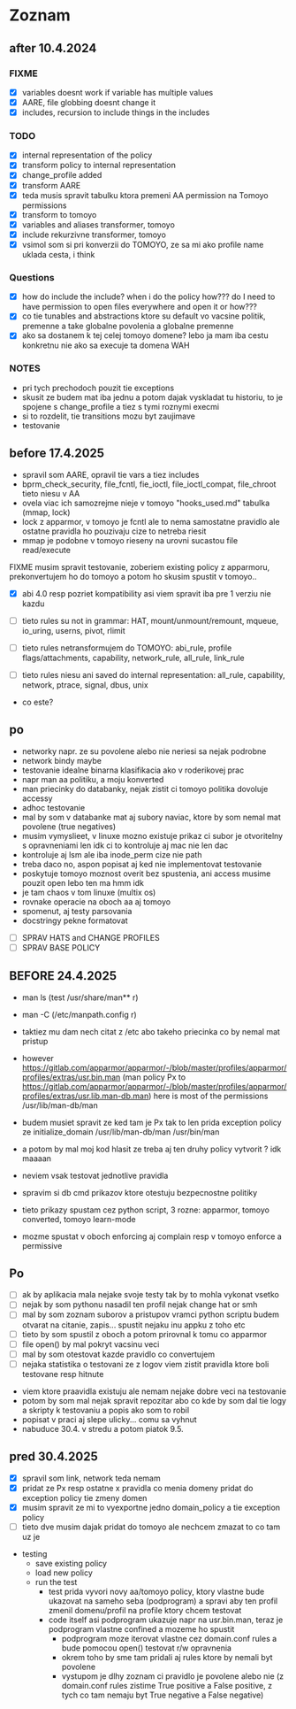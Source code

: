 # Zoznam

## after 10.4.2024

### FIXME

- [x] variables doesnt work if variable has multiple values
- [x] AARE, file globbing doesnt change it
- [x] includes, recursion to include things in the includes

### TODO

- [x] internal representation of the policy
- [x] transform policy to internal representation
- [x] change_profile added
- [x] transform AARE
- [x] teda musis spravit tabulku ktora premeni AA permission na Tomoyo permissions
- [x] transform to tomoyo
- [x] variables and aliases transformer, tomoyo
- [x] include rekurzivne transformer, tomoyo
- [x] vsimol som si pri konverzii do TOMOYO, ze sa mi ako profile name uklada cesta, i think

### Questions

- [x] how do include the include? when i do the policy how??? do I need to have permission to open files everywhere and open it or how???
- [x] co tie tunables and abstractions ktore su default vo vacsine politik, premenne a take globalne povolenia a globalne premenne
- [x] ako sa dostanem k tej celej tomoyo domene? lebo ja mam iba cestu konkretnu nie ako sa execuje ta domena WAH

### NOTES

- pri tych prechodoch pouzit tie exceptions
- skusit ze budem mat iba jednu a potom dajak vyskladat tu historiu, to je spojene s change_profile a tiez s tymi roznymi execmi
- si to rozdelit, tie transitions mozu byt zaujimave
- testovanie

## before 17.4.2025

- spravil som AARE, opravil tie vars a tiez includes
- bprm_check_security, file_fcntl, fie_ioctl, file_ioctl_compat, file_chroot tieto niesu v AA
- ovela viac ich samozrejme nieje v tomoyo "hooks_used.md" tabulka (mmap, lock)
- lock z apparmor, v tomoyo je fcntl ale to nema samostatne pravidlo ale ostatne pravidla ho pouzivaju cize to netreba riesit
- mmap je podobne v tomoyo rieseny na urovni sucastou file read/execute

FIXME musim spravit testovanie, zoberiem existing policy z apparmoru, prekonvertujem ho do tomoyo a potom ho skusim spustit v tomoyo..

- [x] abi 4.0 resp pozriet kompatibility asi viem spravit iba pre 1 verziu nie kazdu

- [ ] tieto rules su not in grammar: HAT, mount/unmount/remount, mqueue, io_uring, userns, pivot, rlimit
- [ ] tieto rules netransformujem do TOMOYO: abi_rule, profile flags/attachments, capability, network_rule, all_rule, link_rule
- [ ] tieto rules niesu ani saved do internal representation: all_rule, capability, network, ptrace, signal, dbus, unix
- co este?

## po

- networky napr. ze su povolene alebo nie neriesi sa nejak podrobne
- network bindy maybe
- testovanie idealne binarna klasifikacia ako v roderikovej prac
- napr man aa politiku, a moju konverted
- man priecinky do databanky, nejak zistit ci tomoyo politika dovoluje accessy
- adhoc testovanie
- mal by som v databanke mat aj subory naviac, ktore by som nemal mat povolene (true negatives)
- musim vymyslieet, v linuxe mozno existuje prikaz ci subor je otvoritelny s opravneniami len idk ci to kontroluje aj mac nie len dac
- kontroluje aj lsm ale iba inode_perm cize nie path
- treba daco no, aspon popisat aj ked nie implementovat testovanie
- poskytuje tomoyo moznost overit bez spustenia, ani access musime pouzit open lebo ten ma hmm idk
- je tam chaos v tom linuxe (multix os)
- rovnake operacie na oboch aa aj tomoyo
- spomenut, aj testy parsovania
- docstringy pekne formatovat

- [ ] SPRAV HATS and CHANGE PROFILES
- [ ] SPRAV BASE POLICY

## BEFORE 24.4.2025

- man ls (test /usr/share/man** r)
- man -C (/etc/manpath.config r)
- taktiez mu dam nech citat z /etc abo takeho priecinka co by nemal mat pristup
- however <https://gitlab.com/apparmor/apparmor/-/blob/master/profiles/apparmor/profiles/extras/usr.bin.man> (man policy Px to <https://gitlab.com/apparmor/apparmor/-/blob/master/profiles/apparmor/profiles/extras/usr.lib.man-db.man>) here is most of the permissions /usr/lib/man-db/man
- budem musiet spravit ze ked tam je Px tak to len prida exception policy ze initialize_domain /usr/lib/man-db/man /usr/bin/man
- a potom by mal moj kod hlasit ze treba aj ten druhy policy vytvorit ? idk maaaan
- neviem vsak testovat jednotlive pravidla

- spravim si db cmd prikazov ktore otestuju bezpecnostne politiky
- tieto prikazy spustam cez python script, 3 rozne: apparmor, tomoyo converted, tomoyo learn-mode
- mozme spustat v oboch enforcing aj complain resp v tomoyo enforce a permissive

## Po

- [ ] ak by aplikacia mala nejake svoje testy tak by to mohla vykonat vsetko
- [ ] nejak by som pythonu nasadil ten profil nejak change hat or smh
- [ ] mal by som zoznam suborov a pristupov vramci python scriptu budem otvarat na citanie, zapis... spustit nejaku inu appku z toho etc
- [ ] tieto by som spustil z oboch a potom prirovnal k tomu co apparmor
- [ ] file open() by mal pokryt vacsinu veci
- [ ] mal by som otestovat kazde pravidlo co convertujem
- [ ] nejaka statistika o testovani ze z logov viem zistit pravidla ktore boli testovane resp hitnute
- viem ktore praavidla existuju ale nemam nejake dobre veci na testovanie
- potom by som mal nejak spravit repozitar abo co kde by som dal tie logy a skripty k testovaniu a popis ako som to robil
- popisat v praci aj slepe ulicky... comu sa vyhnut
- nabuduce 30.4. v stredu a potom piatok 9.5.

## pred 30.4.2025

- [x] spravil som link, network teda nemam
- [x] pridat ze Px resp ostatne x pravidla co menia domeny pridat do exception policy tie zmeny domen
- [x] musim spravit ze mi to vyexportne jedno domain_policy a tie exception policy
- [ ] tieto dve musim dajak pridat do tomoyo ale nechcem zmazat to co tam uz je

- testing
  - save existing policy
  - load new policy
  - run the test
    - test prida vyvori novy aa/tomoyo policy, ktory vlastne bude ukazovat na sameho seba (podprogram) a spravi aby ten profil zmenil domenu/profil na profile ktory chcem testovat
    - code itself asi podprogram ukazuje napr na usr.bin.man, teraz je podprogram vlastne confined a mozeme ho spustit
      - podprogram moze iterovat vlastne cez domain.conf rules a bude pomocou open() testovat r/w opravnenia
      - okrem toho by sme tam pridali aj rules ktore by nemali byt povolene
      - vystupom je dlhy zoznam ci pravidlo je povolene alebo nie (z domain.conf rules zistime True positive a False positive, z tych co tam nemaju byt True negative a False negative)
